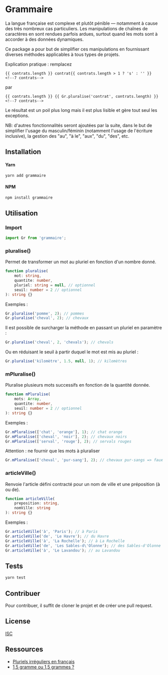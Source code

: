 # Grammaire

La langue française est complexe et plutôt pénible — notamment à cause des très nombreux cas particuliers.
Les manipulations de chaînes de caractères en sont rendues parfois ardues, surtout quand les mots sont à accorder à des données dynamiques.

Ce package a pour but de simplifier ces manipulations en fournissant diverses méthodes applicables à tous types de projets.

Explication pratique : remplacez
```vue
{{ contrats.length }} contrat{{ contrats.length > 1 ? 's' : '' }}
<!--7 contrats-->
```
par
```vue
{{ contrats.length }} {{ Gr.pluralise('contrat', contrats.length) }}
<!--7 contrats-->
```

Le résultat est un poil plus long mais il est plus lisible et gère tout seul les exceptions.

NB: d'autres fonctionnalités seront ajoutées par la suite, dans le but de simplifier l'usage du masculin/féminin (notamment
l'usage de l'écriture inclusive), la gestion des "au", "à le", "aux", "du", "des", etc.


## Installation

#### Yarn
```bash
yarn add grammaire
```

#### NPM
```bash
npm install grammaire
```


## Utilisation

### Import
```javascript
import Gr from 'grammaire';
```

### pluralise()
Permet de transformer un mot au pluriel en fonction d'un nombre donné.

```typescript
function pluralise(
    mot: string,
    quantite: number,
    pluriel: string = null, // optionnel
    seuil: number = 2 // optionnel
): string {}
```

Exemples :
```javascript
Gr.pluralise('pomme', 2); // pommes
Gr.pluralise('cheval', 2); // chevaux
```

Il est possible de surcharger la méthode en passant un pluriel en paramètre :
```javascript
Gr.pluralise('cheval', 2, 'chevals'); // chevals
```

Ou en réduisant le seuil à partir duquel le mot est mis au pluriel :
```javascript
Gr.pluralise('kilomètre', 1.5, null, 1); // kilomètres
```

### mPluralise()
Pluralise plusieurs mots successifs en fonction de la quantité donnée.

```typescript
function mPluralise(
    mots: Array,
    quantite: number,
    seuil: number = 2 // optionnel
): string {}
```

Exemples :

```javascript
Gr.mPluralise(['chat', 'orange'], 1); // chat orange
Gr.mPluralise(['cheval', 'noir'], 2); // chevaux noirs
Gr.mPluralise(['serval', 'rouge'], 2); // servals rouges
```
Attention : ne fournir que les mots à pluraliser
```javascript
Gr.mPluralise(['cheval', 'pur-sang'], 2); // chevaux pur-sangs => faux
```

### articleVille()
Renvoie l'article défini contracté pour un nom de ville et une préposition (à ou de).

```typescript
function articleVille(
    preposition: string,
    nomVille: string
): string {}
```

Exemples :

```javascript
Gr.articleVille('à', 'Paris'); // à Paris
Gr.articleVille('de', 'Le Havre'); // du Havre
Gr.articleVille('à', 'La Rochelle'); // à La Rochelle
Gr.articleVille('de', 'Les Sables-d\'Olonne'); // des Sables-d'Olonne
Gr.articleVille('à', 'Le Lavandou'); // au Lavandou
```


## Tests
```bash
yarn test
```


## Contribuer
Pour contribuer, il suffit de cloner le projet et de créer une pull request.


## License
[ISC](https://opensource.org/licenses/ISC)


## Ressources
- [Pluriels irréguliers en français](https://fr.wiktionary.org/wiki/Annexe:Pluriels_irr%C3%A9guliers_en_fran%C3%A7ais)
- [1,5 gramme ou 1,5 grammes ?](https://www.antidote.info/fr/blogue/enquetes/15-gramme-ou-15-grammes)
